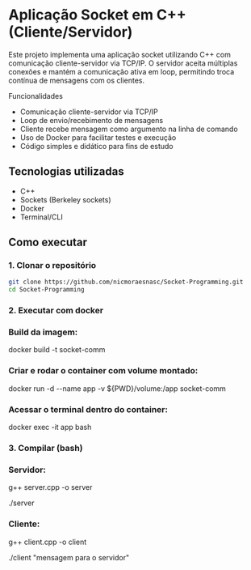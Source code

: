 # Aplicação Socket em C++ (Cliente/Servidor)

Este projeto implementa uma aplicação socket utilizando C++ com comunicação cliente-servidor via TCP/IP. O servidor aceita múltiplas conexões e mantém a comunicação ativa em loop, permitindo troca contínua de mensagens com os clientes.

Funcionalidades

- Comunicação cliente-servidor via TCP/IP
- Loop de envio/recebimento de mensagens
- Cliente recebe mensagem como argumento na linha de comando
- Uso de Docker para facilitar testes e execução
- Código simples e didático para fins de estudo

## Tecnologias utilizadas

- C++
- Sockets (Berkeley sockets)
- Docker
- Terminal/CLI

## Como executar

### 1. Clonar o repositório
```bash
git clone https://github.com/nicmoraesnasc/Socket-Programming.git
cd Socket-Programming 
```

### 2. Executar com docker

### Build da imagem:
docker build -t socket-comm

### Criar e rodar o container com volume montado:
docker run -d --name app -v ${PWD}/volume:/app socket-comm

### Acessar o terminal dentro do container:
docker exec -it app bash

### 3. Compilar (bash)

### Servidor:
g++ server.cpp -o server

./server

### Cliente:
g++ client.cpp -o client

./client "mensagem para o servidor"

